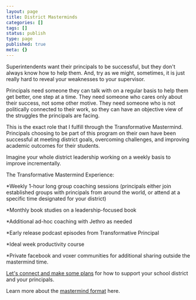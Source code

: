 ```yaml
---
layout: page
title: District Masterminds
categories: []
tags: []
status: publish
type: page
published: true
meta: {}
---
```



Superintendents want their principals to be successful, but they don't always know how to help them. And, try as we might, sometimes, it is just really hard to reveal your weaknesses to your supervisor.

Principals need someone they can talk with on a regular basis to help them get better, one step at a time. They need someone who cares only about their success, not some other motive. They need someone who is not politically connected to their work, so they can have an objective view of the struggles the principals are facing.

This is the exact role that I fulfill through the Transformative Mastermind. Principals choosing to be part of this program on their own have been successful at meeting district goals, overcoming challenges, and improving academic outcomes for their students.


Imagine your whole district leadership working on a weekly basis to improve incrementally.

The Transformative Mastermind Experience:

*Weekly 1-hour long group coaching sessions (principals either join established groups with principals from around the world, or attend at a specific time designated for your district)


*Monthly book studies on a leadership-focused book


*Additional ad-hoc coaching with Jethro as needed


*Early release podcast episodes from Transformative Principal


*Ideal week productivity course


*Private facebook and voxer communities for additional sharing outside the mastermind time.


[Let's connect and make some plans](http://calendly.com/jethro-jones/mastermind) for how to support your school district and your principals.


Learn more about the 
[mastermind format](/mastermind) here.
